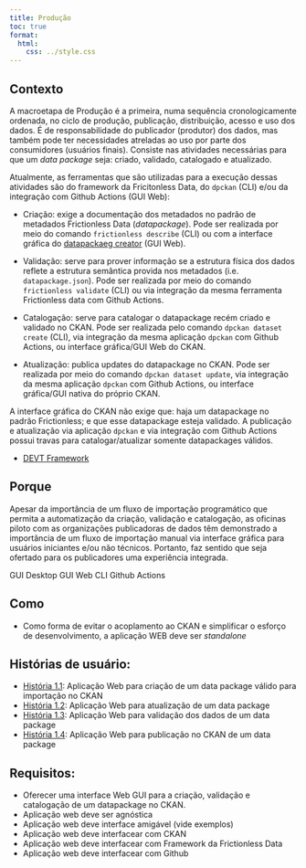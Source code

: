 ```yaml
---
title: Produção
toc: true
format:
  html:
    css: ../style.css
---
```


## Contexto

A macroetapa de Produção é a primeira, numa sequência cronologicamente ordenada, no ciclo de produção, publicação, distribuição, acesso e uso dos dados.
É de responsabilidade do publicador (produtor) dos dados, mas também pode ter necessidades atreladas ao uso por parte dos consumidores (usuários finais).
Consiste nas atividades necessárias para que um _data package_ seja: criado, validado, catalogado e atualizado.

Atualmente, as ferramentas que são utilizadas para a execução dessas atividades são do framework da Fricitonless Data, do `dpckan` (CLI) e/ou da integração com Github Actions (GUI Web):

 - Criação: exige a documentação dos metadados no padrão de metadados Frictionless Data (_datapackage_). Pode ser realizada por meio do comando `frictionless describe` (CLI) ou com a interface gráfica do [datapackaeg creator](https://create.frictionlessdata.io/) (GUI Web).
 
 - Validação: serve para prover informação se a estrutura física dos dados reflete a estrutura semântica provida nos metadados (i.e. `datapackage.json`). Pode ser realizada por meio do comando `frictionless validate` (CLI) ou via integração da mesma ferramenta Frictionless data com Github Actions.
 
 - Catalogação: serve para catalogar o datapackage recém criado e validado no CKAN. Pode ser realizada pelo comando `dpckan dataset create` (CLI), via integração da mesma aplicação `dpckan` com Github Actions, ou interface gráfica/GUI Web do CKAN. 
 
 - Atualização: publica updates do datapackage no CKAN. Pode ser realizada por meio do comando `dpckan dataset update`, via integração da mesma aplicação `dpckan` com Github Actions, ou interface gráfica/GUI nativa do próprio CKAN. 
 
A interface gráfica do CKAN não exige que: haja um datapackage no padrão Frictionless; e que esse datapackage esteja validado. A publicação e atualização via aplicação `dpckan` e via integração com Github Actions possui travas para catalogar/atualizar somente datapackages válidos.

- [DEVT Framework](https://framework.frictionlessdata.io/docs/guides/introduction/#user-stories)

## Porque

Apesar da importância de um fluxo de importação programático que permita a automatização da criação, validação e catalogação, as oficinas piloto com as organizações publicadoras de dados têm demonstrado a importância de um fluxo de importação manual via interface gráfica para usuários iniciantes e/ou não técnicos. Portanto, faz sentido que seja ofertado para os publicadores uma experiência integrada.

GUI Desktop
GUI Web
CLI
Github Actions

## Como

- Como forma de evitar o acoplamento ao CKAN e simplificar o esforço de desenvolvimento, a aplicação WEB deve ser _standalone_


## Histórias de usuário:

-  [História 1.1](https://github.com/transparencia-mg/viz-metadados-frictionless/issues/21): Aplicação Web para criação de um data package válido para importação no CKAN
-  [História 1.2](https://github.com/transparencia-mg/viz-metadados-frictionless/issues/22): Aplicação Web para atualização de um data package
-  [História 1.3](https://github.com/transparencia-mg/viz-metadados-frictionless/issues/20): Aplicação Web para validação dos dados de um data package
-  [História 1.4](https://github.com/transparencia-mg/viz-metadados-frictionless/issues/23): Aplicação Web para publicação no CKAN de um data package


## Requisitos:

- Oferecer uma interface Web GUI para a criação, validação e catalogação de um datapackage no CKAN.
- Aplicação web deve ser agnóstica
- Aplicação web deve interface amigável (vide exemplos)
- Aplicação web deve interfacear com CKAN
- Aplicação web deve interfacear com Framework da Frictionless Data 
- Aplicação web deve interfacear com Github
